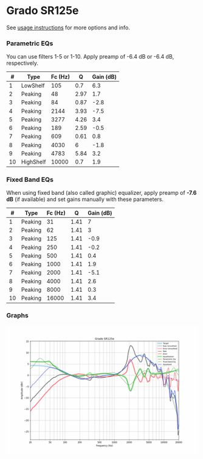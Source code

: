 # Grado SR125e
See [usage instructions](https://github.com/jaakkopasanen/AutoEq#usage) for more options and info.

### Parametric EQs
You can use filters 1-5 or 1-10. Apply preamp of -6.4 dB or -6.4 dB, respectively.

|   # | Type      |   Fc (Hz) |    Q |   Gain (dB) |
|-----|-----------|-----------|------|-------------|
|   1 | LowShelf  |       105 | 0.7  |         6.3 |
|   2 | Peaking   |        48 | 2.97 |         1.7 |
|   3 | Peaking   |        84 | 0.87 |        -2.8 |
|   4 | Peaking   |      2144 | 3.93 |        -7.5 |
|   5 | Peaking   |      3277 | 4.26 |         3.4 |
|   6 | Peaking   |       189 | 2.59 |        -0.5 |
|   7 | Peaking   |       609 | 0.61 |         0.8 |
|   8 | Peaking   |      4030 | 6    |        -1.8 |
|   9 | Peaking   |      4783 | 5.84 |         3.2 |
|  10 | HighShelf |     10000 | 0.7  |         1.9 |

### Fixed Band EQs
When using fixed band (also called graphic) equalizer, apply preamp of **-7.6 dB** (if available) and set gains manually with these parameters.

|   # | Type    |   Fc (Hz) |    Q |   Gain (dB) |
|-----|---------|-----------|------|-------------|
|   1 | Peaking |        31 | 1.41 |         7   |
|   2 | Peaking |        62 | 1.41 |         3   |
|   3 | Peaking |       125 | 1.41 |        -0.9 |
|   4 | Peaking |       250 | 1.41 |        -0.2 |
|   5 | Peaking |       500 | 1.41 |         0.4 |
|   6 | Peaking |      1000 | 1.41 |         1.9 |
|   7 | Peaking |      2000 | 1.41 |        -5.1 |
|   8 | Peaking |      4000 | 1.41 |         2.6 |
|   9 | Peaking |      8000 | 1.41 |         0.3 |
|  10 | Peaking |     16000 | 1.41 |         3.4 |

### Graphs
![](./Grado%20SR125e.png)
